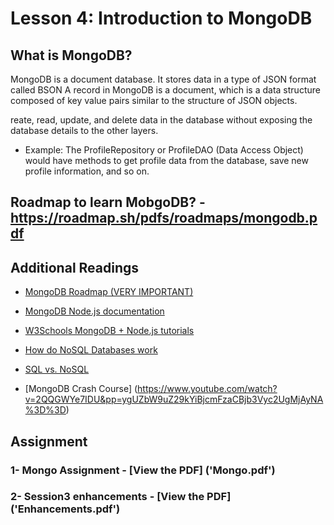# Lesson 4: Introduction to MongoDB

## What is MongoDB?

MongoDB is a document database. It stores data in a type of JSON format called BSON
A record in MongoDB is a document, which is a data structure composed of key value pairs similar to the structure of JSON objects.


reate, read, update, and delete data in the database without exposing the database details to the other layers.
   - Example: The ProfileRepository or ProfileDAO (Data Access Object) would have methods to get profile data from the database, save new profile information, and so on.

## Roadmap to learn MobgoDB? - https://roadmap.sh/pdfs/roadmaps/mongodb.pdf


## Additional Readings

* [MongoDB Roadmap (VERY IMPORTANT)](https://roadmap.sh/mongodb)

* [MongoDB Node.js documentation](https://www.mongodb.com/docs/drivers/node/current/quick-start/)

* [W3Schools MongoDB + Node.js tutorials](https://www.w3schools.com/nodejs/nodejs_mongodb.asp)

* [How do NoSQL Databases work](https://www.youtube.com/watch?v=0buKQHokLK8)

* [SQL vs. NoSQL](https://www.youtube.com/watch?v=ruz-vK8IesE)

* [MongoDB Crash Course] (https://www.youtube.com/watch?v=2QQGWYe7IDU&pp=ygUZbW9uZ29kYiBjcmFzaCBjb3Vyc2UgMjAyNA%3D%3D)


## Assignment 

### 1- Mongo Assignment - [View the PDF] ('Mongo.pdf')
### 2- Session3 enhancements - [View the PDF] ('Enhancements.pdf')